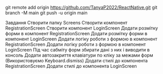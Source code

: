 git remote add origin https://github.com/TanyaP2022/ReactNative.git
git branch -M main
git push -u origin main

Завдання
Створити папку Screens
Створити компонент RegistrationScreen
Створити компонент LoginScreen
Додати розмітку форми в компонент RegistrationScreen
Додати розмітку форми в компонент LoginScreen
Додати логіку роботи з формою в компонент RegistrationScreen
Додати логіку роботи з формою в компонент LoginScreen
Під час сабміту форм збирати дані з них і виводити в консоль
Додати автозакриття клавіатури по кліку за межами форм (Використовуємо Keyboard.dismiss)
Додати стилі до компонента RegistrationScreen
Додати стилі до компонента LoginScreen

